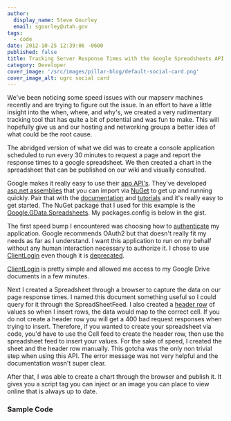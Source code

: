 ```yaml
---
author:
  display_name: Steve Gourley
  email: sgourley@utah.gov
tags:
  - code
date: 2012-10-25 12:39:06 -0600
published: false
title: Tracking Server Response Times with the Google Spreadsheets API and asp.net
category: Developer
cover_image: '/src/images/pillar-blog/default-social-card.png'
cover_image_alt: ugrc social card
---
```


<p>We've been noticing some speed issues with our mapserv machines recently and are trying to figure out the issue. In an effort to have a little insight into the when, where, and why's, we created a very rudimentary tracking tool that has quite a bit of potential and was fun to make. This will hopefully give us and our hosting and networking groups a better idea of what could be the root cause.</p>
<p>The abridged version of what we did was to create a console application scheduled to run every 30 minutes to request a page and report the response times to a google spreadsheet. We then created a chart in the spreadsheet that can be published on our wiki and visually consulted.</p>
<p>Google makes it really easy to use their <a href="https://developers.google.com/google-apps/app-apis" title="google app apis">app API's</a>. They've developed <a href="https://nuget.org/packages?q=gdata" title="Google.GData">asp.net assemblies</a> that you can import via <a href="https://nuget.org" title="nuget package manager">NuGet</a> to get up and running quickly. Pair that with the <a href="https://developers.google.com/google-apps/spreadsheets" title="spreadsheet api documentation">documentation</a> and <a href="https://developers.google.com/google-apps/spreadsheets/#adding_a_list_row" title="tutorials">tutorials</a> and it's really easy to get started. The NuGet package that I used for this example is the <a href="https://nuget.org/packages/Google.GData.Spreadsheets" title="nuget package">Google.GData.Spreadsheets</a>. My packages.config is below in the gist.</p>
<p>The first speed bump I encountered was choosing how to <a href="https://developers.google.com/accounts/docs/GettingStarted" title="authentication documentation">authenticate</a> my application. Google recommends OAuth2 but that doesn't really fit my needs as far as I understand. I want this application to run on my behalf without any human interaction necessary to authorize it. I chose to use <a href="https://developers.google.com/accounts/docs/AuthForInstalledApps" title="clientlogin documentation">ClientLogin</a> even though it is <a href="https://developers.google.com/accounts/terms" title="deprecation policy">deprecated</a>.</p>
<p><a href="https://developers.google.com/google-apps/spreadsheets/#authorizing_requests_with_clientlogin" title="client login example">ClientLogin</a> is pretty simple and allowed me access to my Google Drive documents in a few minutes.</p>
<p>Next I created a Spreadsheet through a browser to capture the data on our page response times. I named this document something useful so I could query for it through the SpreadSheetFeed. I also created a <a href="https://developers.google.com/google-apps/spreadsheets/#working_with_list-based_feeds" title="header row">header row</a> of values so when I insert rows, the data would map to the correct cell. If you do not create a header row you will get a 400 bad request responses when trying to insert. Therefore, if you wanted to create your spreadsheet via code, you'd have to use the Cell feed to create the header row, then use the spreadsheet feed to insert your values. For the sake of speed, I created the sheet and the header row manually. This gotcha was the only non trivial step when using this API. The error message was not very helpful and the documentation wasn't super clear.</p>
<p>After that, I was able to create a chart through the browser and publish it. It gives you a script tag you can inject or an image you can place to view online that is always up to date.</p>

<h3>Sample Code</h3>
<p><script src="https://gist.github.com/3954301.js"> </script></p>
